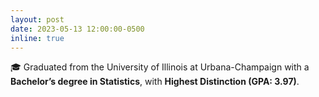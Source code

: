 ```yaml
---
layout: post
date: 2023-05-13 12:00:00-0500
inline: true
---
```


🎓 Graduated from the University of Illinois at Urbana-Champaign with a **Bachelor’s degree in Statistics**, with **Highest Distinction (GPA: 3.97)**.
